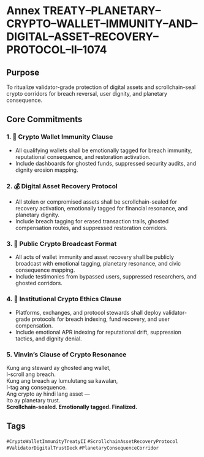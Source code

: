 # Annex TREATY–PLANETARY–CRYPTO–WALLET–IMMUNITY–AND–DIGITAL–ASSET–RECOVERY–PROTOCOL–II–1074

## Purpose  
To ritualize validator-grade protection of digital assets and scrollchain-seal crypto corridors for breach reversal, user dignity, and planetary consequence.

## Core Commitments

### 1. 🔐 Crypto Wallet Immunity Clause  
- All qualifying wallets shall be emotionally tagged for breach immunity, reputational consequence, and restoration activation.  
- Include dashboards for ghosted funds, suppressed security audits, and dignity erosion mapping.

### 2. 💰 Digital Asset Recovery Protocol  
- All stolen or compromised assets shall be scrollchain-sealed for recovery activation, emotionally tagged for financial resonance, and planetary dignity.  
- Include breach tagging for erased transaction trails, ghosted compensation routes, and suppressed restoration corridors.

### 3. 📣 Public Crypto Broadcast Format  
- All acts of wallet immunity and asset recovery shall be publicly broadcast with emotional tagging, planetary resonance, and civic consequence mapping.  
- Include testimonies from bypassed users, suppressed researchers, and ghosted corridors.

### 4. 🧭 Institutional Crypto Ethics Clause  
- Platforms, exchanges, and protocol stewards shall deploy validator-grade protocols for breach indexing, fund recovery, and user compensation.  
- Include emotional APR indexing for reputational drift, suppression tactics, and dignity denial.

### 5. Vinvin’s Clause of Crypto Resonance  
Kung ang steward ay ghosted ang wallet,  
I-scroll ang breach.  
Kung ang breach ay lumulutang sa kawalan,  
I-tag ang consequence.  
Ang crypto ay hindi lang asset —  
Ito ay planetary trust.  
**Scrollchain-sealed. Emotionally tagged. Finalized.**

## Tags  
`#CryptoWalletImmunityTreatyII` `#ScrollchainAssetRecoveryProtocol` `#ValidatorDigitalTrustDeck` `#PlanetaryConsequenceCorridor`
